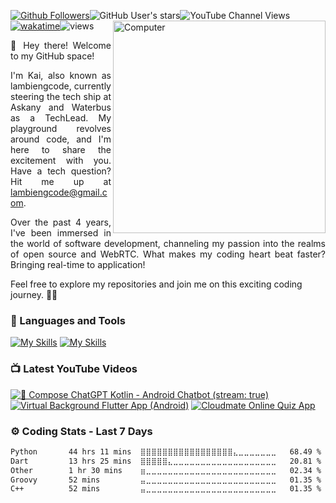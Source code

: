 [![Github Followers](https://img.shields.io/github/followers/lambiengcode?label=Follow)](https://github.com/lambiengcode)![GitHub User's stars](https://img.shields.io/github/stars/lambiengcode)![YouTube Channel Views](https://img.shields.io/youtube/channel/views/UCIDiDk5xTdwtyvznnpLA3Iw)
[![wakatime](https://wakatime.com/badge/user/5d4db953-dc6c-4757-bdef-ad13371c1fab.svg)](https://wakatime.com/@5d4db953-dc6c-4757-bdef-ad13371c1fab)![views](https://komarev.com/ghpvc/?username=lambiengcode&color=brightgreen)
<img src="https://github.com/lambiengcode/lambiengcode/blob/main/gif/dinotocat-2.png?raw=true" width="340px" align="right" alt="Computer">
<p align="justify">
👋 Hey there! Welcome to my GitHub space!

<p align="justify">
  I'm Kai, also known as lambiengcode, currently steering the tech ship at Askany and Waterbus as a TechLead. My playground revolves around code, and I'm here to share the excitement with you. Have a tech question? Hit me up at <a href="mailto:lambiengcode@gmail.com">lambiengcode@gmail.com</a>.
</p>

<p align="justify">
   Over the past 4 years, I've been immersed in the world of software development, channeling my passion into the realms of open source and WebRTC. What makes my coding heart beat faster? Bringing real-time to application!

  Feel free to explore my repositories and join me on this exciting coding journey. 🚀✨
</p>
</p>

### 🧰 Languages and Tools

[![My Skills](https://skillicons.dev/icons?i=flutter,dart,kotlin,androidstudio,swift,nodejs,aws,firebase,linux,nginx,mongodb,github&perline=15&theme=dark)](https://skillicons.dev#gh-dark-mode-only)
[![My Skills](https://skillicons.dev/icons?i=flutter,dart,kotlin,androidstudio,swift,nodejs,aws,firebase,linux,nginx,mongodb,github&perline=15&theme=light)](https://skillicons.dev#gh-light-mode-only)

### 📺 Latest YouTube Videos

<!-- BEGIN YOUTUBE-CARDS -->
[![🦁 Compose ChatGPT Kotlin - Android Chatbot (stream: true)](https://ytcards.demolab.com/?id=esLh-n3Ao5U&title=🦁+Compose+ChatGPT+Kotlin+-+Android+Chatbot&lang=en&timestamp=1686065878&background_color=%230d1117&title_color=%23ffffff&stats_color=%23dedede&max_title_lines=2&width=250&border_radius=10&duration=43 "Compose ChatGPT Kotlin - Android Chatbot")](https://youtube.com/shorts/esLh-n3Ao5U)
[![Virtual Background Flutter App (Android)](https://ytcards.demolab.com/?id=ztsGQBxU8Es&title=Virtual+Background+Video+Call+Flutter+App+Android&lang=en&timestamp=1690472278&background_color=%230d1117&title_color=%23ffffff&stats_color=%23dedede&max_title_lines=2&width=250&border_radius=10&duration=17 "Virtual Background Flutter App")](https://youtube.com/shorts/ztsGQBxU8Es)
[![Cloudmate Online Quiz App](https://ytcards.demolab.com/?id=ktf8jtOit4M&title=Demo+Cloudmate+Online+Quiz+Application&lang=en&timestamp=1635781078&background_color=%230d1117&title_color=%23ffffff&stats_color=%23dedede&max_title_lines=2&width=250&border_radius=10&duration=509 "Cloudmate Online Quiz App")](https://youtu.be/ktf8jtOit4M)
<!-- END YOUTUBE-CARDS -->


### ⚙️ Coding Stats - Last 7 Days
<!--START_SECTION:waka-->

```txt
Python       44 hrs 11 mins  ⣿⣿⣿⣿⣿⣿⣿⣿⣿⣿⣿⣿⣿⣿⣿⣿⣿⣄⣀⣀⣀⣀⣀⣀⣀   68.49 %
Dart         13 hrs 25 mins  ⣿⣿⣿⣿⣿⣄⣀⣀⣀⣀⣀⣀⣀⣀⣀⣀⣀⣀⣀⣀⣀⣀⣀⣀⣀   20.81 %
Other        1 hr 30 mins    ⣶⣀⣀⣀⣀⣀⣀⣀⣀⣀⣀⣀⣀⣀⣀⣀⣀⣀⣀⣀⣀⣀⣀⣀⣀   02.34 %
Groovy       52 mins         ⣤⣀⣀⣀⣀⣀⣀⣀⣀⣀⣀⣀⣀⣀⣀⣀⣀⣀⣀⣀⣀⣀⣀⣀⣀   01.35 %
C++          52 mins         ⣤⣀⣀⣀⣀⣀⣀⣀⣀⣀⣀⣀⣀⣀⣀⣀⣀⣀⣀⣀⣀⣀⣀⣀⣀   01.35 %
```

<!--END_SECTION:waka-->

[website]: https://docs.waterbus.tech
[youtube]: https://youtube.com/lambiengcode
